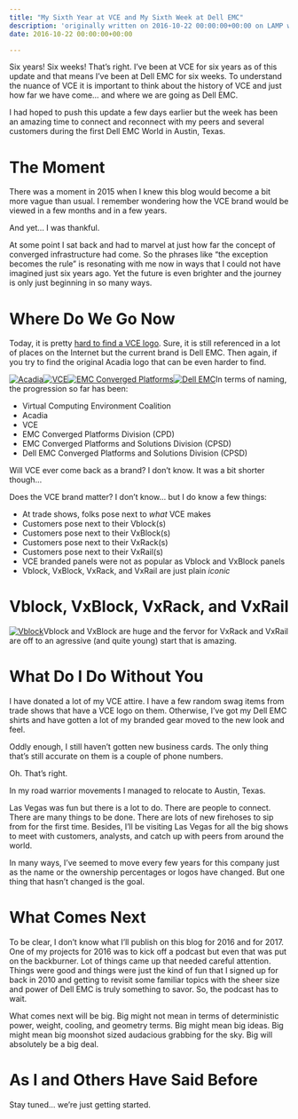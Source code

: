 ```yaml
---
title: "My Sixth Year at VCE and My Sixth Week at Dell EMC"
description: 'originally written on 2016-10-22 00:00:00+00:00 on LAMP with vi, WordPress, Jekyll, Gatsby Cloud, Netlify, Revue, Substack, or Buttondown'
date: 2016-10-22 00:00:00+00:00

---
```


Six years! Six weeks! That’s right. I’ve been at VCE for six years as of this update and that means I’ve been at Dell EMC for six weeks. To understand the nuance of VCE it is important to think about the history of VCE and just how far we have come… and where we are going as Dell EMC.

I had hoped to push this update a few days earlier but the week has been an amazing time to connect and reconnect with my peers and several customers during the first Dell EMC World in Austin, Texas.

The Moment
==========

There was a moment in 2015 when I knew this blog would become a bit more vague than usual. I remember wondering how the VCE brand would be viewed in a few months and in a few years.

And yet… I was thankful.

At some point I sat back and had to marvel at just how far the concept of converged infrastructure had come. So the phrases like “the exception becomes the rule” is resonating with me now in ways that I could not have imagined just six years ago. Yet the future is even brighter and the journey is only just beginning in so many ways.

Where Do We Go Now
==================

Today, it is pretty [hard to find a VCE logo](/dell-emc-converged-platforms-and-solutions/). Sure, it is still referenced in a lot of places on the Internet but the current brand is Dell EMC. Then again, if you try to find the original Acadia logo that can be even harder to find.

[![Acadia](https://substack.com/static/90bf985a96275075bfefb5dbff9768f9/76497/acadia.jpg "Acadia")](https://substackcdn.com/image/fetch/f_auto,q_auto:good,fl_progressive:steep/https%3A%2F%2Fsubstack.com%2Fstatic%2F90bf985a96275075bfefb5dbff9768f9%2F76497%2Facadia.jpg)[![VCE](https://substack.com/static/4978baadb4fcd5feb808c8874b68358f/3684f/vce.png "VCE")](https://substackcdn.com/image/fetch/f_auto,q_auto:good,fl_progressive:steep/https%3A%2F%2Fsubstack.com%2Fstatic%2F4978baadb4fcd5feb808c8874b68358f%2F3684f%2Fvce.png)[![EMC Converged Platforms](https://substack.com/static/6b87fdaa421c3f74a8eac8c4beee2c19/fc2a6/vce-logo-text.png "EMC Converged Platforms")](https://substackcdn.com/image/fetch/f_auto,q_auto:good,fl_progressive:steep/https%3A%2F%2Fsubstack.com%2Fstatic%2F6b87fdaa421c3f74a8eac8c4beee2c19%2Ffc2a6%2Fvce-logo-text.png)[![Dell EMC](https://substack.com/static/17740597ab206f6b17d9d1c5b381e57e/65ed1/dell-emc-logo-text.png "Dell EMC")](https://substackcdn.com/image/fetch/f_auto,q_auto:good,fl_progressive:steep/https%3A%2F%2Fsubstack.com%2Fstatic%2F17740597ab206f6b17d9d1c5b381e57e%2F65ed1%2Fdell-emc-logo-text.png)In terms of naming, the progression so far has been:

* Virtual Computing Environment Coalition
* Acadia
* VCE
* EMC Converged Platforms Division (CPD)
* EMC Converged Platforms and Solutions Division (CPSD)
* Dell EMC Converged Platforms and Solutions Division (CPSD)

Will VCE ever come back as a brand? I don’t know. It was a bit shorter though…

Does the VCE brand matter? I don’t know… but I do know a few things:

* At trade shows, folks pose next to *what* VCE makes
* Customers pose next to their Vblock(s)
* Customers pose next to their VxBlock(s)
* Customers pose next to their VxRack(s)
* Customers pose next to their VxRail(s)
* VCE branded panels were not as popular as Vblock and VxBlock panels
* Vblock, VxBlock, VxRack, and VxRail are just plain *iconic*

Vblock, VxBlock, VxRack, and VxRail
===================================

[![Vblock](https://substack.com/static/f245a7884b113369b1a95f06247a0105/a18e1/Vblock_300_FX.jpg "Vblock")](https://substackcdn.com/image/fetch/f_auto,q_auto:good,fl_progressive:steep/https%3A%2F%2Fsubstack.com%2Fstatic%2Ff245a7884b113369b1a95f06247a0105%2Fa18e1%2FVblock_300_FX.jpg)Vblock and VxBlock are huge and the fervor for VxRack and VxRail are off to an agressive (and quite young) start that is amazing.

What Do I Do Without You
========================

I have donated a lot of my VCE attire. I have a few random swag items from trade shows that have a VCE logo on them. Otherwise, I’ve got my Dell EMC shirts and have gotten a lot of my branded gear moved to the new look and feel.

Oddly enough, I still haven’t gotten new business cards. The only thing that’s still accurate on them is a couple of phone numbers.

Oh. That’s right.

In my road warrior movements I managed to relocate to Austin, Texas.

Las Vegas was fun but there is a lot to do. There are people to connect. There are many things to be done. There are lots of new firehoses to sip from for the first time. Besides, I’ll be visiting Las Vegas for all the big shows to meet with customers, analysts, and catch up with peers from around the world.

In many ways, I’ve seemed to move every few years for this company just as the name or the ownership percentages or logos have changed. But one thing that hasn’t changed is the goal.

What Comes Next
===============

To be clear, I don’t know what I’ll publish on this blog for 2016 and for 2017. One of my projects for 2016 was to kick off a podcast but even that was put on the backburner. Lot of things came up that needed careful attention. Things were good and things were just the kind of fun that I signed up for back in 2010 and getting to revisit some familiar topics with the sheer size and power of Dell EMC is truly something to savor. So, the podcast has to wait.

What comes next will be big. Big might not mean in terms of deterministic power, weight, cooling, and geometry terms. Big might mean big ideas. Big might mean big moonshot sized audacious grabbing for the sky. Big will absolutely be a big deal.

As I and Others Have Said Before
================================

Stay tuned… we’re just getting started.

